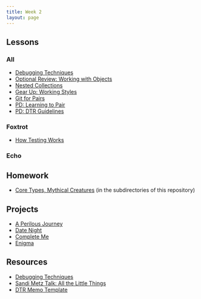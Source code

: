 ```yaml
---
title: Week 2
layout: page
---
```


## Lessons

### All

* [Debugging Techniques](TBA)
* [Optional Review: Working with Objects](../lessons/working_with_objects)
* [Nested Collections](../lessons/nested_collections)
* [Gear Up: Working Styles](https://github.com/turingschool/gear-up/blob/master/m1_citizenship/session_3_intro_extro_ambivert_styles.markdown)
* [Git for Pairs](../lessons/git_for_pairs)
* [PD: Learning to Pair](../../career_development_curriculum/module_one/learning_to_pair)
* [PD: DTR Guidelines](../../career_development_curriculum/module_one/dtr_guidelines_memo)

### Foxtrot
* [How Testing Works](../lessons/how_testing_works)

### Echo


<!-- * [Debugging With Pry](../lessons/debugging_with_pry) -->
<!-- * [Testing in a Project](../lessons/testing_in_a_project) -->

## Homework

* [Core Types, Mythical Creatures](https://github.com/turingschool/ruby-exercises/) (in the subdirectories of this repository)


## Projects

* [A Perilous Journey](../projects/perilous_journey)
* [Date Night](../projects/date_night)
* [Complete Me](../projects/complete_me)
* [Enigma](../projects/enigma)


## Resources

* [Debugging Techniques](../slides/debugging)
* [Sandi Metz Talk: All the Little Things](https://www.youtube.com/watch?v=8bZh5LMaSmE)
* [DTR Memo Template](https://docs.google.com/document/d/1zMtgWhODQuP3KBNhrg6PtmPUkw0DIskqgggeyEzYZi4/edit)
